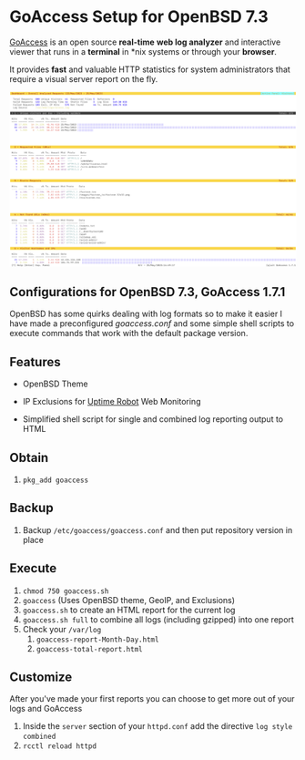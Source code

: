 # GoAccess Setup for OpenBSD 7.3

[GoAccess](https://goaccess.io/) is an open source **real-time** **web log analyzer** and interactive viewer that runs in a **terminal** in *nix systems or through your **browser**.

It provides **fast** and valuable HTTP statistics for system administrators that require a visual server report on the fly.

![](images/GoAccessOpenBSDtheme.png)



## Configurations for OpenBSD 7.3, GoAccess 1.7.1

OpenBSD has some quirks dealing with log formats so to make it easier I have made a preconfigured *goaccess.conf* and some simple shell scripts to execute commands that work with the default package version.



## Features

* OpenBSD Theme

* IP Exclusions for [Uptime Robot](https://uptimerobot.com/?rid=d8e3c5122ea836) Web Monitoring 

* Simplified shell script for single and combined log reporting output to HTML

  

## Obtain

1. `pkg_add goaccess`



## Backup

1. Backup `/etc/goaccess/goaccess.conf` and then put repository version in place



## Execute

1. `chmod 750 goaccess.sh`
2. `goaccess` (Uses OpenBSD theme, GeoIP, and Exclusions)
3. `goaccess.sh` to create an HTML report for the current log
4. `goaccess.sh full` to combine all logs (including gzipped) into one report
5. Check your `/var/log`
   1. `goaccess-report-Month-Day.html`
   2. `goaccess-total-report.html`



## Customize

After you've made your first reports you can choose to get more out of your logs and GoAccess

1.  Inside the `server` section of your `httpd.conf` add the directive `log style combined`
2. `rcctl reload httpd`

